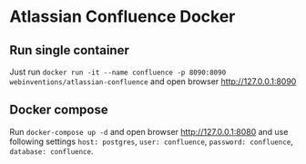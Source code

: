 # Atlassian Confluence Docker

## Run single container

Just run `docker run -it --name confluence -p 8090:8090 webinventions/atlassian-confluence` and open browser http://127.0.0.1:8090

## Docker compose

Run `docker-compose up -d` and open browser http://127.0.0.1:8080 and use following settings `host: postgres`, `user: confluence`, `password: confluence`, `database: confluence`.
